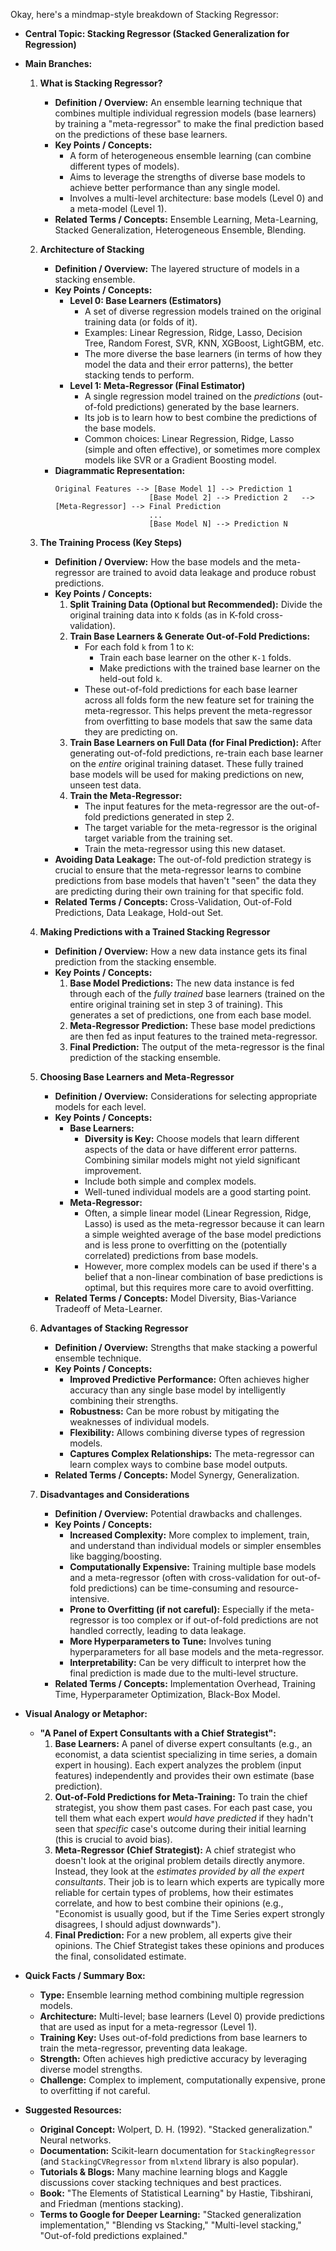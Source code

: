 Okay, here's a mindmap-style breakdown of Stacking Regressor:

*   **Central Topic: Stacking Regressor (Stacked Generalization for Regression)**

*   **Main Branches:**

    1.  **What is Stacking Regressor?**
        *   **Definition / Overview:** An ensemble learning technique that combines multiple individual regression models (base learners) by training a "meta-regressor" to make the final prediction based on the predictions of these base learners.
        *   **Key Points / Concepts:**
            *   A form of heterogeneous ensemble learning (can combine different types of models).
            *   Aims to leverage the strengths of diverse base models to achieve better performance than any single model.
            *   Involves a multi-level architecture: base models (Level 0) and a meta-model (Level 1).
        *   **Related Terms / Concepts:** Ensemble Learning, Meta-Learning, Stacked Generalization, Heterogeneous Ensemble, Blending.

    2.  **Architecture of Stacking**
        *   **Definition / Overview:** The layered structure of models in a stacking ensemble.
        *   **Key Points / Concepts:**
            *   **Level 0: Base Learners (Estimators)**
                *   A set of diverse regression models trained on the original training data (or folds of it).
                *   Examples: Linear Regression, Ridge, Lasso, Decision Tree, Random Forest, SVR, KNN, XGBoost, LightGBM, etc.
                *   The more diverse the base learners (in terms of how they model the data and their error patterns), the better stacking tends to perform.
            *   **Level 1: Meta-Regressor (Final Estimator)**
                *   A single regression model trained on the *predictions* (out-of-fold predictions) generated by the base learners.
                *   Its job is to learn how to best combine the predictions of the base models.
                *   Common choices: Linear Regression, Ridge, Lasso (simple and often effective), or sometimes more complex models like SVR or a Gradient Boosting model.
        *   **Diagrammatic Representation:**
            ```
            Original Features --> [Base Model 1] --> Prediction 1
                                 [Base Model 2] --> Prediction 2   --> [Meta-Regressor] --> Final Prediction
                                 ...
                                 [Base Model N] --> Prediction N
            ```

    3.  **The Training Process (Key Steps)**
        *   **Definition / Overview:** How the base models and the meta-regressor are trained to avoid data leakage and produce robust predictions.
        *   **Key Points / Concepts:**
            1.  **Split Training Data (Optional but Recommended):** Divide the original training data into `K` folds (as in K-fold cross-validation).
            2.  **Train Base Learners & Generate Out-of-Fold Predictions:**
                *   For each fold `k` from 1 to `K`:
                    *   Train each base learner on the other `K-1` folds.
                    *   Make predictions with the trained base learner on the held-out fold `k`.
                *   These out-of-fold predictions for each base learner across all folds form the new feature set for training the meta-regressor. This helps prevent the meta-regressor from overfitting to base models that saw the same data they are predicting on.
            3.  **Train Base Learners on Full Data (for Final Prediction):** After generating out-of-fold predictions, re-train each base learner on the *entire* original training dataset. These fully trained base models will be used for making predictions on new, unseen test data.
            4.  **Train the Meta-Regressor:**
                *   The input features for the meta-regressor are the out-of-fold predictions generated in step 2.
                *   The target variable for the meta-regressor is the original target variable from the training set.
                *   Train the meta-regressor using this new dataset.
        *   **Avoiding Data Leakage:** The out-of-fold prediction strategy is crucial to ensure that the meta-regressor learns to combine predictions from base models that haven't "seen" the data they are predicting during their own training for that specific fold.
        *   **Related Terms / Concepts:** Cross-Validation, Out-of-Fold Predictions, Data Leakage, Hold-out Set.

    4.  **Making Predictions with a Trained Stacking Regressor**
        *   **Definition / Overview:** How a new data instance gets its final prediction from the stacking ensemble.
        *   **Key Points / Concepts:**
            1.  **Base Model Predictions:** The new data instance is fed through each of the *fully trained* base learners (trained on the entire original training set in step 3 of training). This generates a set of predictions, one from each base model.
            2.  **Meta-Regressor Prediction:** These base model predictions are then fed as input features to the trained meta-regressor.
            3.  **Final Prediction:** The output of the meta-regressor is the final prediction of the stacking ensemble.

    5.  **Choosing Base Learners and Meta-Regressor**
        *   **Definition / Overview:** Considerations for selecting appropriate models for each level.
        *   **Key Points / Concepts:**
            *   **Base Learners:**
                *   **Diversity is Key:** Choose models that learn different aspects of the data or have different error patterns. Combining similar models might not yield significant improvement.
                *   Include both simple and complex models.
                *   Well-tuned individual models are a good starting point.
            *   **Meta-Regressor:**
                *   Often, a simple linear model (Linear Regression, Ridge, Lasso) is used as the meta-regressor because it can learn a simple weighted average of the base model predictions and is less prone to overfitting on the (potentially correlated) predictions from base models.
                *   However, more complex models can be used if there's a belief that a non-linear combination of base predictions is optimal, but this requires more care to avoid overfitting.
        *   **Related Terms / Concepts:** Model Diversity, Bias-Variance Tradeoff of Meta-Learner.

    6.  **Advantages of Stacking Regressor**
        *   **Definition / Overview:** Strengths that make stacking a powerful ensemble technique.
        *   **Key Points / Concepts:**
            *   **Improved Predictive Performance:** Often achieves higher accuracy than any single base model by intelligently combining their strengths.
            *   **Robustness:** Can be more robust by mitigating the weaknesses of individual models.
            *   **Flexibility:** Allows combining diverse types of regression models.
            *   **Captures Complex Relationships:** The meta-regressor can learn complex ways to combine base model outputs.
        *   **Related Terms / Concepts:** Model Synergy, Generalization.

    7.  **Disadvantages and Considerations**
        *   **Definition / Overview:** Potential drawbacks and challenges.
        *   **Key Points / Concepts:**
            *   **Increased Complexity:** More complex to implement, train, and understand than individual models or simpler ensembles like bagging/boosting.
            *   **Computationally Expensive:** Training multiple base models and a meta-regressor (often with cross-validation for out-of-fold predictions) can be time-consuming and resource-intensive.
            *   **Prone to Overfitting (if not careful):** Especially if the meta-regressor is too complex or if out-of-fold predictions are not handled correctly, leading to data leakage.
            *   **More Hyperparameters to Tune:** Involves tuning hyperparameters for all base models and the meta-regressor.
            *   **Interpretability:** Can be very difficult to interpret how the final prediction is made due to the multi-level structure.
        *   **Related Terms / Concepts:** Implementation Overhead, Training Time, Hyperparameter Optimization, Black-Box Model.

*   **Visual Analogy or Metaphor:**
    *   **"A Panel of Expert Consultants with a Chief Strategist":**
        1.  **Base Learners:** A panel of diverse expert consultants (e.g., an economist, a data scientist specializing in time series, a domain expert in housing). Each expert analyzes the problem (input features) independently and provides their own estimate (base prediction).
        2.  **Out-of-Fold Predictions for Meta-Training:** To train the chief strategist, you show them past cases. For each past case, you tell them what each expert *would have predicted* if they hadn't seen that *specific* case's outcome during their initial learning (this is crucial to avoid bias).
        3.  **Meta-Regressor (Chief Strategist):** A chief strategist who doesn't look at the original problem details directly anymore. Instead, they look at the *estimates provided by all the expert consultants*. Their job is to learn which experts are typically more reliable for certain types of problems, how their estimates correlate, and how to best combine their opinions (e.g., "Economist is usually good, but if the Time Series expert strongly disagrees, I should adjust downwards").
        4.  **Final Prediction:** For a new problem, all experts give their opinions. The Chief Strategist takes these opinions and produces the final, consolidated estimate.

*   **Quick Facts / Summary Box:**
    *   **Type:** Ensemble learning method combining multiple regression models.
    *   **Architecture:** Multi-level; base learners (Level 0) provide predictions that are used as input for a meta-regressor (Level 1).
    *   **Training Key:** Uses out-of-fold predictions from base learners to train the meta-regressor, preventing data leakage.
    *   **Strength:** Often achieves high predictive accuracy by leveraging diverse model strengths.
    *   **Challenge:** Complex to implement, computationally expensive, prone to overfitting if not careful.

*   **Suggested Resources:**
    *   **Original Concept:** Wolpert, D. H. (1992). "Stacked generalization." Neural networks.
    *   **Documentation:** Scikit-learn documentation for `StackingRegressor` (and `StackingCVRegressor` from `mlxtend` library is also popular).
    *   **Tutorials & Blogs:** Many machine learning blogs and Kaggle discussions cover stacking techniques and best practices.
    *   **Book:** "The Elements of Statistical Learning" by Hastie, Tibshirani, and Friedman (mentions stacking).
    *   **Terms to Google for Deeper Learning:** "Stacked generalization implementation," "Blending vs Stacking," "Multi-level stacking," "Out-of-fold predictions explained."